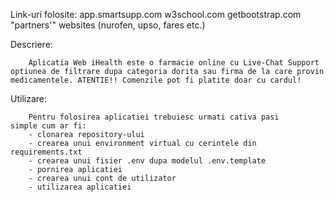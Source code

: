 Link-uri folosite:
    app.smartsupp.com
    w3school.com
    getbootstrap.com
    "partners'" websites (nurofen, upso, fares etc.)

Descriere:

        Aplicatia Web iHealth este o farmacie online cu Live-Chat Support
    optiunea de filtrare dupa categoria dorita sau firma de la care provin 
    medicamentele. ATENTIE!! Comenzile pot fi platite doar cu cardul!


Utilizare:
    
        Pentru folosirea aplicatiei trebuiesc urmati cativa pasi 
    simple cum ar fi:
        - clonarea repository-ului
        - crearea unui environment virtual cu cerintele din requirements.txt
        - crearea unui fisier .env dupa modelul .env.template
        - pornirea aplicatiei
        - crearea unui cont de utilizator
        - utilizarea aplicatiei